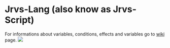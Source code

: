 # Jrvs-Lang (also know as Jrvs-Script)

For informations about variables, conditions, effects and variables go to <a target="_blank" href="https://github.com/loonypl/Jrvs-Lang/wiki">wiki</a> page.
<img src="http://i.imgur.com/NkhFCOh.png"/>
